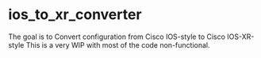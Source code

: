 # ios_to_xr_converter
The goal is to Convert configuration from Cisco IOS-style to Cisco IOS-XR-style
This is a very WIP with most of the code non-functional.
